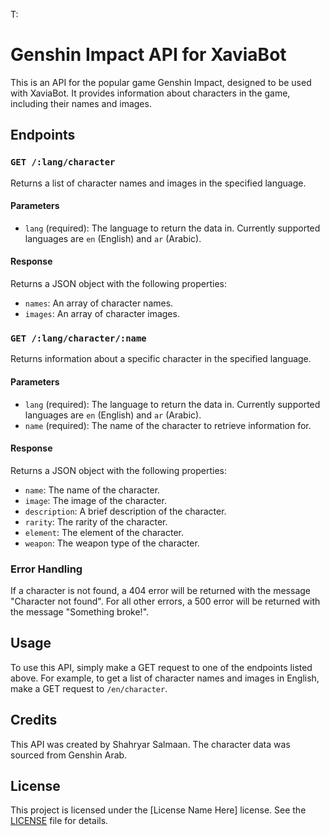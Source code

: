 T:
# Genshin Impact API for XaviaBot

This is an API for the popular game Genshin Impact, designed to be used with XaviaBot. It provides information about characters in the game, including their names and images.

## Endpoints

### `GET /:lang/character`

Returns a list of character names and images in the specified language.

#### Parameters

- `lang` (required): The language to return the data in. Currently supported languages are `en` (English) and `ar` (Arabic).

#### Response

Returns a JSON object with the following properties:

- `names`: An array of character names.
- `images`: An array of character images.

### `GET /:lang/character/:name`

Returns information about a specific character in the specified language.

#### Parameters

- `lang` (required): The language to return the data in. Currently supported languages are `en` (English) and `ar` (Arabic).
- `name` (required): The name of the character to retrieve information for.

#### Response

Returns a JSON object with the following properties:

- `name`: The name of the character.
- `image`: The image of the character.
- `description`: A brief description of the character.
- `rarity`: The rarity of the character.
- `element`: The element of the character.
- `weapon`: The weapon type of the character.

### Error Handling

If a character is not found, a 404 error will be returned with the message "Character not found". For all other errors, a 500 error will be returned with the message "Something broke!".

## Usage

To use this API, simply make a GET request to one of the endpoints listed above. For example, to get a list of character names and images in English, make a GET request to `/en/character`.

## Credits

This API was created by Shahryar Salmaan. The character data was sourced from Genshin Arab. 

## License

This project is licensed under the [License Name Here] license. See the [LICENSE](LICENSE) file for details.
